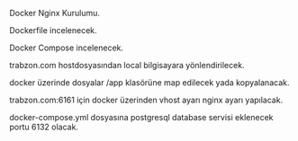 Docker Nginx Kurulumu.

Dockerfile incelenecek.

Docker Compose incelenecek.

trabzon.com hostdosyasından local bilgisayara yönlendirilecek.

docker üzerinde dosyalar /app klasörüne map edilecek yada kopyalanacak.

trabzon.com:6161 için docker üzerinden vhost ayarı nginx ayarı yapılacak.

docker-compose.yml dosyasına postgresql database servisi eklenecek portu 6132 olacak.


















